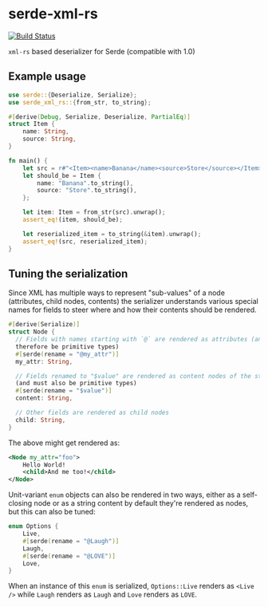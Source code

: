 # serde-xml-rs

[![Build Status](https://travis-ci.org/RReverser/serde-xml-rs.svg?branch=master)](https://travis-ci.org/RReverser/serde-xml-rs)

`xml-rs` based deserializer for Serde (compatible with 1.0)

## Example usage

```rust
use serde::{Deserialize, Serialize};
use serde_xml_rs::{from_str, to_string};

#[derive(Debug, Serialize, Deserialize, PartialEq)]
struct Item {
    name: String,
    source: String,
}

fn main() {
    let src = r#"<Item><name>Banana</name><source>Store</source></Item>"#;
    let should_be = Item {
        name: "Banana".to_string(),
        source: "Store".to_string(),
    };

    let item: Item = from_str(src).unwrap();
    assert_eq!(item, should_be);

    let reserialized_item = to_string(&item).unwrap();
    assert_eq!(src, reserialized_item);
}
```

## Tuning the serialization

Since XML has multiple ways to represent "sub-values" of a node (attributes,
child nodes, contents) the serializer understands various special names for
fields to steer where and how their contents should be rendered.

```rust
#[derive(Serialize)]
struct Node {
  // Fields with names starting with `@` are rendered as attributes (and must
  therefore be primitive types)
  #[serde(rename = "@my_attr")]
  my_attr: String,

  // Fields renamed to "$value" are rendered as content nodes of the structure
  (and must also be primitive types)
  #[serde(rename = "$value")]
  content: String,

  // Other fields are rendered as child nodes
  child: String,
}
```

The above might get rendered as:

```xml
<Node my_attr="foo">
    Hello World!
    <child>And me too!</child>
</Node>
```

Unit-variant `enum` objects can also be rendered in two ways, either as a
self-closing node or as a string content by default they're rendered as nodes,
but this can also be tuned:

```rust
enum Options {
    Live,
    #[serde(rename = "@Laugh")]
    Laugh,
    #[serde(rename = "@LOVE")]
    Love,
}
```

When an instance of this `enum` is serialized, `Options::Live` renders as
`<Live />` while `Laugh` renders as `Laugh` and `Love` renders as `LOVE`.

